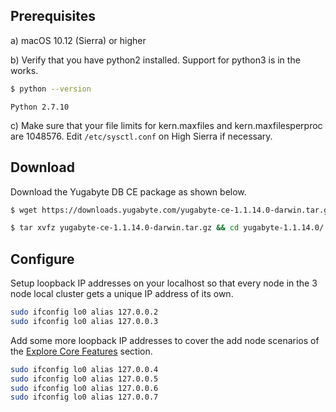 ## Prerequisites

a) <i class="fab fa-apple" aria-hidden="true"></i> macOS 10.12 (Sierra) or higher

b) Verify that you have python2 installed. Support for python3 is in the works.

```sh
$ python --version
```

```
Python 2.7.10
```

c) Make sure that your file limits for kern.maxfiles and kern.maxfilesperproc are 1048576. Edit `/etc/sysctl.conf` on High Sierra if necessary.

## Download

Download the Yugabyte DB CE package as shown below.

```sh
$ wget https://downloads.yugabyte.com/yugabyte-ce-1.1.14.0-darwin.tar.gz
```

```sh
$ tar xvfz yugabyte-ce-1.1.14.0-darwin.tar.gz && cd yugabyte-1.1.14.0/
```

## Configure

Setup loopback IP addresses on your localhost so that every node in the 3 node local cluster gets a unique IP address of its own.

```sh
sudo ifconfig lo0 alias 127.0.0.2
sudo ifconfig lo0 alias 127.0.0.3
```


Add some more loopback IP addresses to cover the add node scenarios of the [Explore Core Features](../../explore/) section.

```sh
sudo ifconfig lo0 alias 127.0.0.4
sudo ifconfig lo0 alias 127.0.0.5
sudo ifconfig lo0 alias 127.0.0.6
sudo ifconfig lo0 alias 127.0.0.7
```
